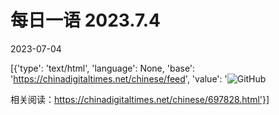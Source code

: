 # 每日一语 2023.7.4

2023-07-04

[{'type': 'text/html', 'language': None, 'base': 'https://chinadigitaltimes.net/chinese/feed', 'value': '![GitHub](https://chinadigitaltimes.net/chinese/files/2023/07/2023.7.4.png)

相关阅读：https://chinadigitaltimes.net/chinese/697828.html'}]